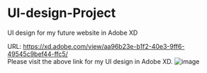 # UI-design-Project
UI design for my future website in Adobe XD

URL: https://xd.adobe.com/view/aa96b23e-b1f2-40e3-9ff6-49545c9bef44-ffc5/ <br/>
Please visit the above link for my UI design in Adobe XD.
![image](https://user-images.githubusercontent.com/74143516/111034333-13d66580-8450-11eb-8a45-73d9292b4bcc.png)
